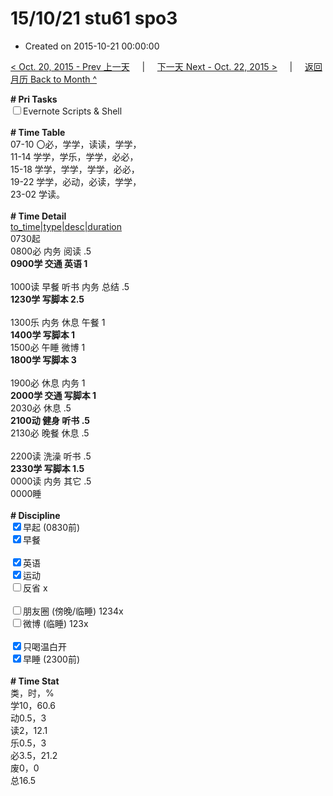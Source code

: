 # 15/10/21 stu61 spo3

- Created on 2015-10-21 00:00:00

[< Oct. 20, 2015 - Prev 上一天](/lifelogs/2015/10/d20.md) &nbsp; &nbsp; | &nbsp; &nbsp; [下一天 Next - Oct. 22, 2015 >](/lifelogs/2015/10/d22.md) &nbsp; &nbsp; |  &nbsp; &nbsp; [返回月历 Back to Month ^](/lifelogs/2015/10/index.md)
<br/><div><strong># Pri Tasks</strong></div><div><input type="checkbox"/>Evernote Scripts &amp; Shell</div><div><br/></div><div><b># Time Table</b></div><div>07-10 〇必，学学，读读，学学，</div><div>11-14 学学，学乐，学学，必必，</div><div>15-18 学学，学学，学学，必必，</div><div>19-22 学学，必动，必读，学学，</div><div>23-02 学读。</div><div><br/></div><div><b># Time Detail</b></div><div><u>to_time|type|desc|duration</u></div><div>0730起</div><div>0800必 内务 阅读 .5</div><div><b>0900学 交通 英语 1</b></div><div><b><br/></b></div><div>1000读 早餐 听书 内务 总结 .5</div><div><strong>1230学 写脚本 2.5</strong></div><div><br clear="none"/></div><div>1300乐 内务 休息 午餐 1</div><div><b>1400学 写脚本 1</b></div><div>1500必 午睡 微博 1</div><div><strong>1800学 写脚本 3</strong></div><div><strong><br/></strong></div><div>1900必 休息 内务 1</div><div><b>2000学 交通 写脚本 1</b></div><div>2030必 休息 .5</div><div><b>2100动 健身 听书 .5</b></div><div>2130必 晚餐 休息 .5</div><div><b><br/></b></div><div>2200读 洗澡 听书 .5</div><div><b>2330学 写脚本 1.5</b></div><div>0000读 内务 其它 .5</div><div>0000睡</div><div><br/></div><div><b># Discipline</b></div><div><div><input checked="true" type="checkbox"/>早起 (0830前) </div><div><input checked="true" type="checkbox"/>早餐  </div><div><br/></div><div><input checked="true" type="checkbox"/>英语</div></div><div><input checked="true" type="checkbox"/>运动  </div><div><input type="checkbox"/>反省 x</div><div><br/></div><div><div><input type="checkbox"/>朋友圈 (傍晚/临睡) 1234x</div><div><input type="checkbox"/>微博 (临睡) 123x</div><div><br/></div><div><input checked="true" type="checkbox"/>只喝温白开 </div></div><div><input checked="true" type="checkbox"/>早睡 (2300前) </div><div><br/></div><div><b># Time Stat</b></div><div>类，时，%</div><div>学10，60.6</div><div>动0.5，3</div><div>读2，12.1</div><div>乐0.5，3</div><div>必3.5，21.2</div><div>废0，0</div><div>总16.5</div><div><br/></div>
